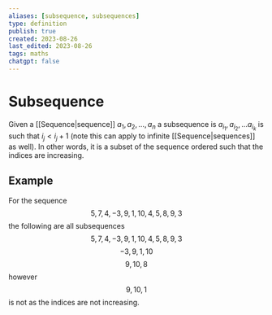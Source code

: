 ```yaml
---
aliases: [subsequence, subsequences]
type: definition
publish: true
created: 2023-08-26
last_edited: 2023-08-26
tags: maths
chatgpt: false
---
```

# Subsequence

Given a [[Sequence|sequence]] $a_1, a_2, \ldots, a_n$ a subsequence is $a_{i_1}, a_{i_2}, \ldots a_{i_k}$ is such that $i_j < i_j + 1$ (note this can apply to infinite [[Sequence|sequences]] as well). In other words, it is a subset of the sequence ordered such that the indices are increasing. 

## Example

For the sequence
$$
5, 7, 4, -3, 9, 1, 10, 4, 5, 8, 9, 3
$$
the following are all subsequences
$$
5, 7, 4, -3, 9, 1, 10, 4, 5, 8, 9, 3
$$
$$
-3, 9, 1, 10
$$
$$9, 10, 8$$
however
$$
9, 10, 1
$$
is not as the indices are not increasing. 